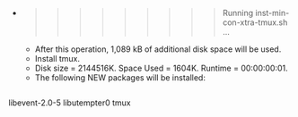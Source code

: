 * >>>>>>>>> Running inst-min-con-xtra-tmux.sh ...
  * After this operation, 1,089 kB of additional disk space will be used.
  * Install tmux.
  * Disk size = 2144516K. Space Used = 1604K. Runtime = 00:00:00:01.
  * The following NEW packages will be installed:
  ```bash
libevent-2.0-5 libutempter0 tmux
  ```
